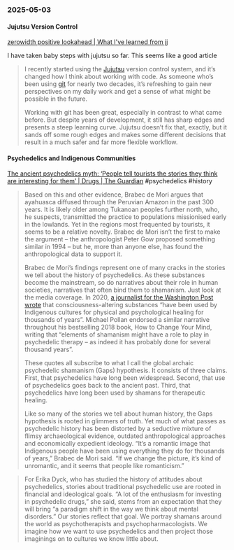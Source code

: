 ### 2025-05-03

#### Jujutsu Version Control 
[zerowidth positive lookahead \| What I've learned from jj](https://zerowidth.com/2025/what-ive-learned-from-jj/)

I have taken baby steps with jujutsu so far. This seems like a good article 

> I recently started using the [Jujutsu](https://jj-vcs.github.io/jj/latest/) version control system, and it’s changed how I think about working with code. As someone who’s been using [git](https://git-scm.com/) for nearly two decades, it’s refreshing to gain new perspectives on my daily work and get a sense of what might be possible in the future.
> 
> Working with git has been great, especially in contrast to what came before. But despite years of development, it still has sharp edges and presents a steep learning curve. Jujutsu doesn’t fix that, exactly, but it sands off some rough edges and makes some different decisions that result in a much safer and far more flexible workflow.

#### Psychedelics and Indigenous Communities
[The ancient psychedelics myth: ‘People tell tourists the stories they think are interesting for them’ | Drugs | The Guardian](https://www.theguardian.com/science/2025/may/01/the-ancient-psychedelics-myth-people-tell-tourists-the-stories-they-think-are-interesting-for-them?CMP=longread_email) #psychedelics #history 

> Based on this and other evidence, Brabec de Mori argues that ayahuasca diffused through the Peruvian Amazon in the past 300 years. It is likely older among Tukanoan peoples further north, who, he suspects, transmitted the practice to populations missionised early in the lowlands. Yet in the regions most frequented by tourists, it seems to be a relative novelty. Brabec de Mori isn’t the first to make the argument – the anthropologist Peter Gow proposed something similar in 1994 – but he, more than anyone else, has found the anthropological data to support it.
> 
> Brabec de Mori’s findings represent one of many cracks in the stories we tell about the history of psychedelics. As these substances become the mainstream, so do narratives about their role in human societies, narratives that often bind them to shamanism. Just look at the media coverage. In 2020, [a journalist for the Washington Post wrote](https://www.washingtonpost.com/magazine/2020/09/21/psychedelic-medicine-will-it-be-accessible-to-all/) that consciousness-altering substances “have been used by Indigenous cultures for physical and psychological healing for thousands of years”. Michael Pollan endorsed a similar narrative throughout his bestselling 2018 book, How to Change Your Mind, writing that “elements of shamanism might have a role to play in psychedelic therapy – as indeed it has probably done for several thousand years”.
> 
> These quotes all subscribe to what I call the global archaic psychedelic shamanism (Gaps) hypothesis. It consists of three claims. First, that psychedelics have long been widespread. Second, that use of psychedelics goes back to the ancient past. Third, that psychedelics have long been used by shamans for therapeutic healing.
> 
> Like so many of the stories we tell about human history, the Gaps hypothesis is rooted in glimmers of truth. Yet much of what passes as psychedelic history has been distorted by a seductive mixture of flimsy archaeological evidence, outdated anthropological approaches and economically expedient ideology. “It’s a romantic image that Indigenous people have been using everything they do for thousands of years,” Brabec de Mori said. “If we change the picture, it’s kind of unromantic, and it seems that people like romanticism.”

> For Erika Dyck, who has studied the history of attitudes about psychedelics, stories about traditional psychedelic use are rooted in financial and ideological goals. “A lot of the enthusiasm for investing in psychedelic drugs,” she said, stems from an expectation that they will bring “a paradigm shift in the way we think about mental disorders.” Our stories reflect that goal. We portray shamans around the world as psychotherapists and psychopharmacologists. We imagine how we want to use psychedelics and then project those imaginings on to cultures we know little about.